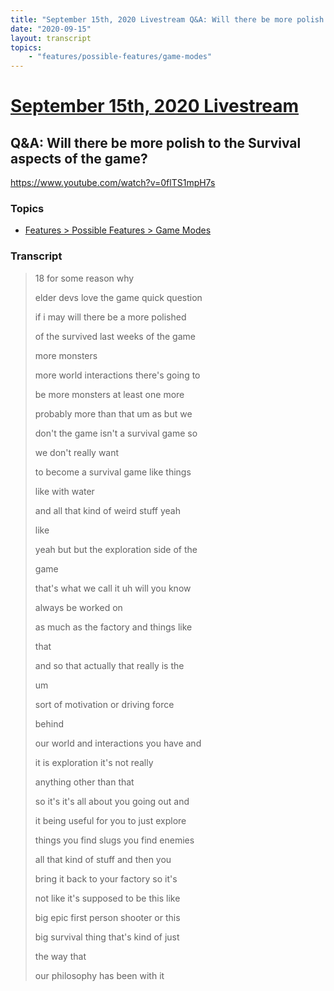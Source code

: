 ```yaml
---
title: "September 15th, 2020 Livestream Q&A: Will there be more polish to the Survival aspects of the game?"
date: "2020-09-15"
layout: transcript
topics:
    - "features/possible-features/game-modes"
---
```

# [September 15th, 2020 Livestream](../2020-09-15.md)
## Q&A: Will there be more polish to the Survival aspects of the game?
https://www.youtube.com/watch?v=0flTS1mpH7s

### Topics
* [Features > Possible Features > Game Modes](../topics/features/possible-features/game-modes.md)

### Transcript

> 18 for some reason why
>
> elder devs love the game quick question
>
> if i may will there be a more polished
>
> of the survived last weeks of the game
>
> more monsters
>
> more world interactions there's going to
>
> be more monsters at least one more
>
> probably more than that um as but we
>
> don't the game isn't a survival game so
>
> we don't really want
>
> to become a survival game like things
>
> like with water
>
> and all that kind of weird stuff yeah
>
> like
>
> yeah but but the exploration side of the
>
> game
>
> that's what we call it uh will you know
>
> always be worked on
>
> as much as the factory and things like
>
> that
>
> and so that actually that really is the
>
> um
>
> sort of motivation or driving force
>
> behind
>
> our world and interactions you have and
>
> it is exploration it's not really
>
> anything other than that
>
> so it's it's all about you going out and
>
> it being useful for you to just explore
>
> things you find slugs you find enemies
>
> all that kind of stuff and then you
>
> bring it back to your factory so it's
>
> not like it's supposed to be this like
>
> big epic first person shooter or this
>
> big survival thing that's kind of just
>
> the way that
>
> our philosophy has been with it
>
